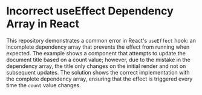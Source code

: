 # Incorrect useEffect Dependency Array in React

This repository demonstrates a common error in React's `useEffect` hook: an incomplete dependency array that prevents the effect from running when expected. The example shows a component that attempts to update the document title based on a count value; however, due to the mistake in the dependency array, the title only changes on the initial render and not on subsequent updates. The solution shows the correct implementation with the complete dependency array, ensuring that the effect is triggered every time the `count` value changes.